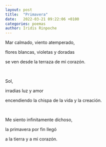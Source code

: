 ```yaml
---
layout: post
title:  "Primavera"
date:   2022-03-21 09:22:06 +0100
categories: poemas
author: Iridis Rinpoche
---
```


Mar calmado, viento atemperado,

flores blancas, violetas y doradas

se ven desde la terraza de mi corazón.

<br>

Sol, 

irradias luz y amor

encendiendo la chispa de la vida y la creación.

<br>

Me siento infinitamente dichoso,

la primavera por fin llegó

a la tierra y a mi corazón.
